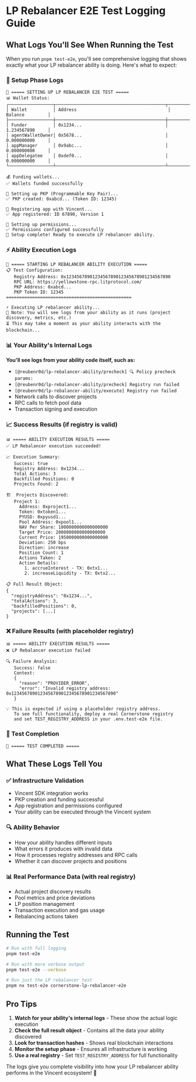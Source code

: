 # LP Rebalancer E2E Test Logging Guide

## What Logs You'll See When Running the Test

When you run `pnpm test-e2e`, you'll see comprehensive logging that shows exactly what your LP rebalancer ability is doing. Here's what to expect:

### 🔧 Setup Phase Logs

```
🔧 ===== SETTING UP LP REBALANCER E2E TEST =====
📊 Wallet Status:
┌─────────────────┬──────────────────────────────────────────┬─────────────────┐
│ Wallet          │ Address                                   │ Balance         │
├─────────────────┼──────────────────────────────────────────┼─────────────────┤
│ Funder          │ 0x1234...                                │ 1.234567890     │
│ agentWalletOwner│ 0x5678...                                │ 0.000000000     │
│ appManager      │ 0x9abc...                                │ 0.000000000     │
│ appDelegatee    │ 0xdef0...                                │ 0.000000000     │
└─────────────────┴──────────────────────────────────────────┴─────────────────┘

💰 Funding wallets...
✅ Wallets funded successfully

🔑 Setting up PKP (Programmable Key Pair)...
✅ PKP created: 0xabcd... (Token ID: 12345)

📱 Registering app with Vincent...
✅ App registered: ID 67890, Version 1

🔐 Setting up permissions...
✅ Permissions configured successfully
🎯 Setup complete! Ready to execute LP rebalancer ability.
```

### ⚡ Ability Execution Logs

```
🚀 ===== STARTING LP REBALANCER ABILITY EXECUTION =====
📋 Test Configuration:
   Registry Address: 0x1234567890123456789012345678901234567890
   RPC URL: https://yellowstone-rpc.litprotocol.com/
   PKP Address: 0xabcd...
   PKP Token ID: 12345
================================================

⚡ Executing LP rebalancer ability...
📝 Note: You will see logs from your ability as it runs (project discovery, metrics, etc.)
⏳ This may take a moment as your ability interacts with the blockchain...
```

### 📊 Your Ability's Internal Logs

**You'll see logs from your ability code itself, such as:**

- `[@reubenr0d/lp-rebalancer-ability/precheck] 🔍 Policy precheck params:`
- `[@reubenr0d/lp-rebalancer-ability/precheck] Registry run failed`
- `[@reubenr0d/lp-rebalancer-ability/execute] Registry run failed`
- Network calls to discover projects
- RPC calls to fetch pool data
- Transaction signing and execution

### 📈 Success Results (if registry is valid)

```
📊 ===== ABILITY EXECUTION RESULTS =====
✅ LP Rebalancer execution succeeded!

📈 Execution Summary:
   Success: true
   Registry Address: 0x1234...
   Total Actions: 3
   Backfilled Positions: 0
   Projects Found: 2

🏗️  Projects Discovered:
   Project 1:
     Address: 0xproject1...
     Token: 0xtoken1...
     PYUSD: 0xpyusd1...
     Pool Address: 0xpool1...
     NAV Per Share: 1000000000000000000
     Target Price: 2000000000000000000
     Current Price: 1950000000000000000
     Deviation: 250 bps
     Direction: increase
     Position Count: 1
     Actions Taken: 2
     Action Details:
       1. accrueInterest - TX: 0xtx1...
       2. increaseLiquidity - TX: 0xtx2...

📋 Full Result Object:
{
  "registryAddress": "0x1234...",
  "totalActions": 3,
  "backfilledPositions": 0,
  "projects": [...]
}
```

### ❌ Failure Results (with placeholder registry)

```
📊 ===== ABILITY EXECUTION RESULTS =====
❌ LP Rebalancer execution failed

🔍 Failure Analysis:
   Success: false
   Context:
   {
     "reason": "PROVIDER_ERROR",
     "error": "Invalid registry address: 0x1234567890123456789012345678901234567890"
   }

💡 This is expected if using a placeholder registry address.
   To see full functionality, deploy a real Cornerstone registry
   and set TEST_REGISTRY_ADDRESS in your .env.test-e2e file.
```

### 🏁 Test Completion

```
🏁 ===== TEST COMPLETED =====
```

## What These Logs Tell You

### ✅ **Infrastructure Validation**

- Vincent SDK integration works
- PKP creation and funding successful
- App registration and permissions configured
- Your ability can be executed through the Vincent system

### 🔍 **Ability Behavior**

- How your ability handles different inputs
- What errors it produces with invalid data
- How it processes registry addresses and RPC calls
- Whether it can discover projects and positions

### 📊 **Real Performance Data** (with real registry)

- Actual project discovery results
- Pool metrics and price deviations
- LP position management
- Transaction execution and gas usage
- Rebalancing actions taken

## Running the Test

```bash
# Run with full logging
pnpm test-e2e

# Run with more verbose output
pnpm test-e2e --verbose

# Run just the LP rebalancer test
pnpm nx test-e2e cornerstone-lp-rebalancer-e2e
```

## Pro Tips

1. **Watch for your ability's internal logs** - These show the actual logic execution
2. **Check the full result object** - Contains all the data your ability discovered
3. **Look for transaction hashes** - Shows real blockchain interactions
4. **Monitor the setup phase** - Ensures all infrastructure is working
5. **Use a real registry** - Set `TEST_REGISTRY_ADDRESS` for full functionality

The logs give you complete visibility into how your LP rebalancer ability performs in the Vincent ecosystem! 🎯
